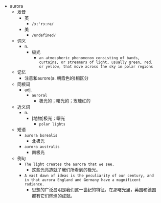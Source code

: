 - aurora
  - 发音
    - 英
      - `/ɔː'rɔːrə/`
    - 美
      - `/undefined/`
  - 词义
    - n.
      - 极光
        - `an atmospheric phenomenon consisting of bands, curtains, or streamers of light, usually green, red, or yellow, that move across the sky in polar regions`
  - 记忆
    - 注意和aurore(a. 朝霞色的)相区分
  - 同根词
    - adj.
      - `auroral`
        - 极光的；曙光的；玫瑰红的
  - 近义词
    - n.
      - [地物]极光；曙光
        - `polar lights`
  - 短语
    - `aurora borealis`
      - 北极光 
    - `aurora australis`
      - 南极光 
  - 例句
    - `The light creates the aurora that we see.`
      - 这些光亮造就了我们所看到的极光。
    - `A vast dawn of ideas is the peculiarity of our century, and in that aurora England and Germany have a magnificent radiance.`
      - 思想的广泛昌明是我们这一世纪的特征，在那曙光里，英国和德国都有它们辉煌的成就。

